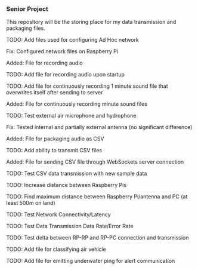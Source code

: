 ### Senior Project

This repository will be the storing place for my data transmission and packaging files.

TODO: Add files used for configuring Ad Hoc network

Fix: Configured network files on Raspberry Pi

Added: File for recording audio

TODO: Add file for recording audio upon startup

TODO: Add file for continuously recording 1 minute sound file that overwrites itself after sending to server

Added: File for continuously recording minute sound files

TODO: Test external air microphone and hydrophone

Fix: Tested internal and partially external antenna (no significant difference)

Added: File for packaging audio as CSV

TODO: Add ability to transmit CSV files

Added: File for sending CSV file through WebSockets server connection

TODO: Test CSV data transmission with new sample data

TODO: Increase distance between Raspberry Pis

TODO: Find maximum distance between Raspberry Pi/antenna and PC (at least 500m on land)

TODO: Test Network Connectivity/Latency

TODO: Test Data Transmission Data Rate/Error Rate

TODO: Test delta between RP-RP and RP-PC connection and transmission

TODO: Add file for classifying air vehicle

TODO: Add file for emitting underwater ping for alert communication
